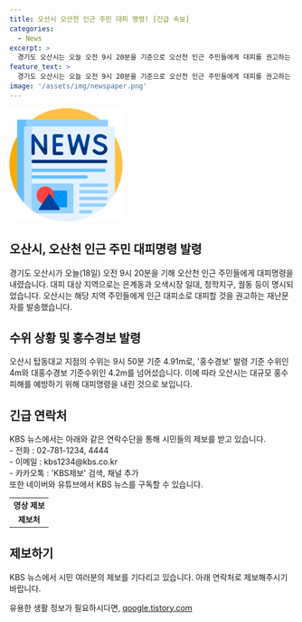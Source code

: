```yaml
---
title: 오산시 오산천 인근 주민 대피 명령! [긴급 속보]
categories:
  - News
excerpt: >
  경기도 오산시는 오늘 오전 9시 20분을 기준으로 오산천 인근 주민들에게 대피를 권고하는 재난문자를 발송했습니다. 오산시는 탑동대교 지점의 수위가 9시 50분 기준 4.91m로, 홍수경보 발령 기준 수위를 넘어섰다고 밝혔습니다. 이에 은계동, 오색시장 일대, 청학지구, 궐동 주민들은 인근 대피소로 대피해야 합니다. ⓒKBS
feature_text: >
  경기도 오산시는 오늘 오전 9시 20분을 기준으로 오산천 인근 주민들에게 대피를 권고하는 재난문자를 발송했습니다. 오산시는 탑동대교 지점의 수위가 9시 50분 기준 4.91m로, 홍수경보 발령 기준 수위를 넘어섰다고 밝혔습니다. 이에 은계동, 오색시장 일대, 청학지구, 궐동 주민들은 인근 대피소로 대피해야 합니다. ⓒKBS
image: '/assets/img/newspaper.png'
---
```


<p><img src="/assets/img/newspaper.png" alt="kimp 속보" /></p>

<h2 data-ke-size="size26">오산시, 오산천 인근 주민 대피명령 발령</h2>

<p data-ke-size="size16">경기도 오산시가 오늘(18일) 오전 9시 20분을 기해 오산천 인근 주민들에게 대피명령을 내렸습니다. 대피 대상 지역으로는 은계동과 오색시장 일대, 청학지구, 궐동 등이 명시되었습니다. 오산시는 해당 지역 주민들에게 인근 대피소로 대피할 것을 권고하는 재난문자를 발송했습니다.</p>

<h2 data-ke-size="size26">수위 상황 및 홍수경보 발령</h2>

<p data-ke-size="size16">오산시 탑동대교 지점의 수위는 9시 50분 기준 4.91m로, '홍수경보' 발령 기준 수위인 4m와 대홍수경보 기준수위인 4.2m를 넘어섰습니다. 이에 따라 오산시는 대규모 홍수 피해를 예방하기 위해 대피명령을 내린 것으로 보입니다.</p>

<h2 data-ke-size="size26">긴급 연락처</h2>

<p data-ke-size="size16">KBS 뉴스에서는 아래와 같은 연락수단을 통해 시민들의 제보를 받고 있습니다.<br>
- 전화 : 02-781-1234, 4444<br>
- 이메일 : kbs1234@kbs.co.kr<br>
- 카카오톡 : 'KBS제보' 검색, 채널 추가<br>
또한 네이버와 유튜브에서 KBS 뉴스를 구독할 수 있습니다.</p>

<table style="width: 100%;">
<tbody>
<tr>
<td style="text-align: center; height: 17px;"><b>영상 제보</b></td>
</tr>
<tr>
<td style="text-align: center; height: 17px;"><b>제보처</b></td>
</tr>
</tbody>
</table>

<h2 data-ke-size="size26">제보하기</h2>

<p data-ke-size="size16">KBS 뉴스에서 시민 여러분의 제보를 기다리고 있습니다. 아래 연락처로 제보해주시기 바랍니다.</p>
유용한 생활 정보가 필요하시다면, <a href="https://qoogle.tistory.com" rel="dofollow">qoogle.tistory.com</a>


